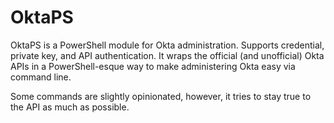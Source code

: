 # OktaPS
OktaPS is a PowerShell module for Okta administration. Supports credential, private key, and API authentication. It wraps the official (and unofficial) Okta APIs in a PowerShell-esque way to make administering Okta easy via command line. 

Some commands are slightly opinionated, however, it tries to stay true to the API as much as possible.
